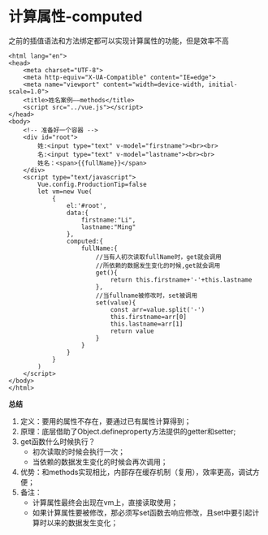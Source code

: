 # 计算属性-computed

之前的插值语法和方法绑定都可以实现计算属性的功能，但是效率不高

```
<html lang="en">
<head>
    <meta charset="UTF-8">
    <meta http-equiv="X-UA-Compatible" content="IE=edge">
    <meta name="viewport" content="width=device-width, initial-scale=1.0">
    <title>姓名案例——methods</title>
    <script src="../vue.js"></script>
</head>
<body>
    <!-- 准备好一个容器 -->
    <div id="root">
        姓:<input type="text" v-model="firstname"><br><br> 
        名:<input type="text" v-model="lastname"><br><br>
        姓名：<span>{{fullName}}</span>
    </div>
    <script type="text/javascript">
        Vue.config.ProductionTip=false
        let vm=new Vue(
            {
                el:'#root',
                data:{
                    firstname:"Li",
                    lastname:"Ming"
                },
                computed:{
                    fullName:{
                        //当有人初次读取fullName时，get就会调用
                        //所依赖的数据发生变化的时候,get就会调用
                        get(){
                            return this.firstname+'-'+this.lastname
                        },
                        //当fullname被修改时，set被调用
                        set(value){
                            const arr=value.split('-')
                            this.firstname=arr[0]
                            this.lastname=arr[1]
                            return value
                        }
                    }
                }
            }
        )
    </script>
</body>
</html>
```
**总结**
1. 定义：要用的属性不存在，要通过已有属性计算得到；
2. 原理：底层借助了Object.defineproperty方法提供的getter和setter;
3. get函数什么时候执行？
    - 初次读取的时候会执行一次；
    - 当依赖的数据发生变化的时候会再次调用；
4. 优势：和methods实现相比，内部存在缓存机制（复用），效率更高，调试方便；
5. 备注：
    - 计算属性最终会出现在vm上，直接读取使用；
    - 如果计算属性要被修改，那必须写set函数去响应修改，且set中要引起计算时以来的数据发生变化；
